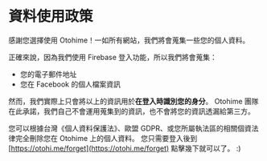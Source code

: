 # 資料使用政策

感謝您選擇使用 Otohime！一如所有網站，我們將會蒐集一些您的個人資料。

正確來說，因為我們使用 Firebase 登入功能，所以我們將會蒐集：

* 您的電子郵件地址
* 您在 Facebook 的個人檔案資訊

然而，我們實際上只會將以上的資訊用於**在登入時識別您的身分**。 Otohime 團隊在此承諾，我們自己不會運用蒐集到的資訊，也不會將您的資訊透漏給第三方。

您可以根據台灣《個人資料保護法》、歐盟 GDPR、或您所屬執法區的相關個資法律完全刪除您在 Otohime 上的個人資料。 您只需要登入後到 [https://otohi.me/forget](https://otohi.me/forget) 點擊幾下就可以了。 :\)

